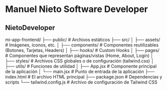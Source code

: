 # Manuel Nieto Software Developer

## NietoDeveloper






mi-app-frontend/
├── public/                # Archivos estáticos
├── src/
│   ├── assets/            # Imágenes, íconos, etc.
│   ├── components/        # Componentes reutilizables (Botones, Tarjetas, Headers)
│   ├── hooks/             # Custom Hooks
│   ├── pages/             # Componentes que representan páginas/vistas (Home, About, Login)
│   ├── styles/            # Archivos CSS globales o de configuración (tailwind.css)
│   ├── utils/             # Funciones de utilidad
│   ├── App.jsx            # Componente principal de la aplicación
│   └── main.jsx           # Punto de entrada de la aplicación
├── index.html             # El archivo HTML principal
├── package.json           # Dependencias y scripts
└── tailwind.config.js     # Archivo de configuración de Tailwind CSS
